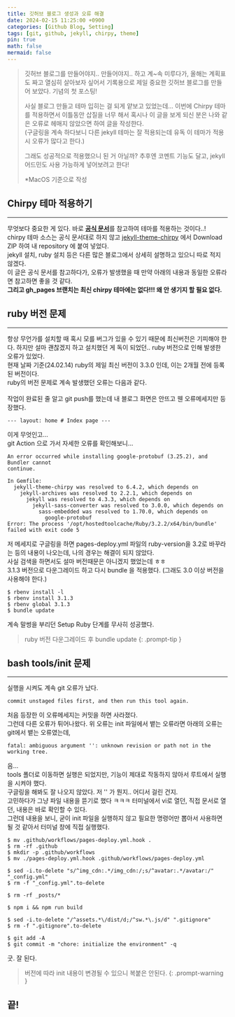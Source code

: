 ```yaml
---
title: 깃허브 블로그 생성과 오류 해결
date: 2024-02-15 11:25:00 +0900
categories: [Github Blog, Setting]
tags: [git, github, jekyll, chirpy, theme]
pin: true
math: false
mermaid: false
---
```


> 깃허브 블로그를 만들어야지.. 만들어야지.. 하고 계~속 미루다가, 올해는 계획표도 짜고 열심히 살아보자 싶어서 기록용으로 제일 중요한 깃허브 블로그를 만들어 보았다. 기념의 첫 포스팅!
> 
> 사실 블로그 만들고 테마 입히는 걸 되게 얕보고 있었는데... 이번에 Chirpy 테마를 적용하면서 이틀동안 삽질을 너무 해서 혹시나 이 글을 보게 되신 분은 나와 같은 오류로 헤매지 않았으면 하여 글을 작성한다.   
> (구글링을 계속 하다보니 다른 jekyll 테마는 잘 적용되는데 유독 이 테마가 적용 시 오류가 많다고 한다.)
> 
> 그래도 성공적으로 적용했으니 된 거 아닐까? 추후엔 코멘트 기능도 달고, jekyll 어드민도 사용 가능하게 넣어보려고 한다!
> 
> *MacOS 기준으로 작성


## Chirpy 테마 적용하기
<hr/>

무엇보다 중요한 게 있다. 바로 [**공식 문서**](https://chirpy.cotes.page/posts/getting-started/)를 참고하여 테마를 적용하는 것이다..!   
chirpy 테마 소스는 공식 문서대로 하지 않고 [jekyll-theme-chirpy](https://github.com/cotes2020/jekyll-theme-chirpy) 에서 Download ZIP 하여 내 repository 에 붙여 넣었다.   
jekyll 설치, ruby 설치 등은 다른 많은 블로그에서 상세히 설명하고 있으니 따로 적지 않겠다.   
이 글은 공식 문서를 참고하다가, 오류가 발생했을 때 만약 아래의 내용과 동일한 오류라면 참고하면 좋을 것 같다.   
**그리고 gh_pages 브랜치는 최신 chirpy 테마에는 없다!!! 왜 안 생기지 할 필요 없다.**

## ruby 버전 문제
<hr/>

항상 무언가를 설치할 때 혹시 모를 버그가 있을 수 있기 때문에 최신버전은 기피해야 한다. 하지만 설마 괜찮겠지 하고 설치했던 게 독이 되었던.. ruby 버전으로 인해 발생한 오류가 있었다.   
현재 날짜 기준(24.02.14) ruby의 제일 최신 버전이 3.3.0 인데, 이는 2개월 전에 등록된 버전이다.   
ruby의 버전 문제로 계속 발생했던 오류는 다음과 같다.    
<br/>
작업이 완료된 줄 알고 git push를 했는데 내 블로그 화면은 안뜨고 웬 오류메세지만 등장했다.
```
--- layout: home # Index page ---
```
이게 무엇인고...   
git Action 으로 가서 자세한 오류를 확인해보니...
```
An error occurred while installing google-protobuf (3.25.2), and Bundler cannot
continue.

In Gemfile:
  jekyll-theme-chirpy was resolved to 6.4.2, which depends on
    jekyll-archives was resolved to 2.2.1, which depends on
      jekyll was resolved to 4.3.3, which depends on
        jekyll-sass-converter was resolved to 3.0.0, which depends on
          sass-embedded was resolved to 1.70.0, which depends on
            google-protobuf
Error: The process '/opt/hostedtoolcache/Ruby/3.2.2/x64/bin/bundle' failed with exit code 5
```
저 메세지로 구글링을 하면 pages-deploy.yml 파일의 ruby-version을 3.2로 바꾸라는 등의 내용이 나오는데, 나의 경우는 해결이 되지 않았다.   
사실 검색을 하면서도 설마 버전때문은 아니겠지 했었는데 ㅎㅎ   
3.1.3 버전으로 다운그레이드 하고 다시 bundle 을 적용했다. (그래도 3.0 이상 버전을 사용해야 한다.)
```shell
$ rbenv install -l 
$ rbenv install 3.1.3
$ rbenv global 3.1.3
$ bundle update
```
계속 말썽을 부리던 Setup Ruby 단계를 무사히 성공했다.
> ruby 버전 다운그레이드 후 bundle update
{: .prompt-tip }

## bash tools/init 문제
<hr/>

실행을 시켜도 계속 git 오류가 났다.
```
commit unstaged files first, and then run this tool again.
```
처음 등장한 이 오류메세지는 커밋을 하면 사라졌다.   
그런데 다른 오류가 튀어나왔다. 위 오류는 init 파일에서 뱉는 오류라면 아래의 오류는 git에서 뱉는 오류였는데,   
```
fatal: ambiguous argument '': unknown revision or path not in the working tree.
```
음...   
tools 폴더로 이동하면 실행은 되었지만, 기능이 제대로 작동하지 않아서 루트에서 실행을 시켜야 했다.   
구글링을 해봐도 잘 나오지 않았다. 저 '' 가 뭔지.. 어디서 걸린 건지.   
고민하다가 그냥 파일 내용을 뜯기로 했다 ㅋㅋㅋ 터미널에서 vi로 열던, 직접 문서로 열던, 내용은 바로 확인할 수 있다.   
그런데 내용을 보니, 굳이 init 파일을 실행하지 않고 필요한 명령어만 뽑아서 사용하면 될 것 같아서 터미널 창에 직접 실행했다.   
```shell
$ mv .github/workflows/pages-deploy.yml.hook .
$ rm -rf .github
$ mkdir -p .github/workflows
$ mv ./pages-deploy.yml.hook .github/workflows/pages-deploy.yml

$ sed -i.to-delete "s/^img_cdn:.*/img_cdn:/;s/^avatar:.*/avatar:/" "_config.yml"
$ rm -f "_config.yml".to-delete

$ rm -rf _posts/*

$ npm i && npm run build

$ sed -i.to-delete "/^assets.*\/dist/d;/^sw.*\.js/d" ".gitignore"
$ rm -f ".gitignore".to-delete

$ git add -A
$ git commit -m "chore: initialize the environment" -q
```
굿. 잘 된다. 
> 버전에 따라 init 내용이 변경될 수 있으니 복붙은 안된다.
{: .prompt-warning }

## 끝!